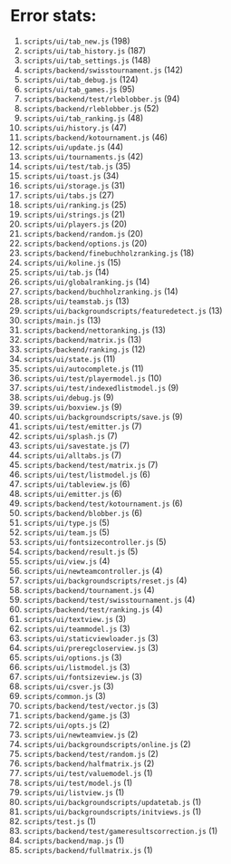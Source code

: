 # Error stats:

1. `scripts/ui/tab_new.js` (198)
2. `scripts/ui/tab_history.js` (187)
3. `scripts/ui/tab_settings.js` (148)
4. `scripts/backend/swisstournament.js` (142)
5. `scripts/ui/tab_debug.js` (124)
6. `scripts/ui/tab_games.js` (95)
7. `scripts/backend/test/rleblobber.js` (94)
8. `scripts/backend/rleblobber.js` (52)
9. `scripts/ui/tab_ranking.js` (48)
10. `scripts/ui/history.js` (47)
11. `scripts/backend/kotournament.js` (46)
12. `scripts/ui/update.js` (44)
13. `scripts/ui/tournaments.js` (42)
14. `scripts/ui/test/tab.js` (35)
15. `scripts/ui/toast.js` (34)
16. `scripts/ui/storage.js` (31)
17. `scripts/ui/tabs.js` (27)
18. `scripts/ui/ranking.js` (25)
19. `scripts/ui/strings.js` (21)
20. `scripts/ui/players.js` (20)
21. `scripts/backend/random.js` (20)
22. `scripts/backend/options.js` (20)
23. `scripts/backend/finebuchholzranking.js` (18)
24. `scripts/ui/koline.js` (15)
25. `scripts/ui/tab.js` (14)
26. `scripts/ui/globalranking.js` (14)
27. `scripts/backend/buchholzranking.js` (14)
28. `scripts/ui/teamstab.js` (13)
29. `scripts/ui/backgroundscripts/featuredetect.js` (13)
30. `scripts/main.js` (13)
31. `scripts/backend/nettoranking.js` (13)
32. `scripts/backend/matrix.js` (13)
33. `scripts/backend/ranking.js` (12)
34. `scripts/ui/state.js` (11)
35. `scripts/ui/autocomplete.js` (11)
36. `scripts/ui/test/playermodel.js` (10)
37. `scripts/ui/test/indexedlistmodel.js` (9)
38. `scripts/ui/debug.js` (9)
39. `scripts/ui/boxview.js` (9)
40. `scripts/ui/backgroundscripts/save.js` (9)
41. `scripts/ui/test/emitter.js` (7)
42. `scripts/ui/splash.js` (7)
43. `scripts/ui/savestate.js` (7)
44. `scripts/ui/alltabs.js` (7)
45. `scripts/backend/test/matrix.js` (7)
46. `scripts/ui/test/listmodel.js` (6)
47. `scripts/ui/tableview.js` (6)
48. `scripts/ui/emitter.js` (6)
49. `scripts/backend/test/kotournament.js` (6)
50. `scripts/backend/blobber.js` (6)
51. `scripts/ui/type.js` (5)
52. `scripts/ui/team.js` (5)
53. `scripts/ui/fontsizecontroller.js` (5)
54. `scripts/backend/result.js` (5)
55. `scripts/ui/view.js` (4)
56. `scripts/ui/newteamcontroller.js` (4)
57. `scripts/ui/backgroundscripts/reset.js` (4)
58. `scripts/backend/tournament.js` (4)
59. `scripts/backend/test/swisstournament.js` (4)
60. `scripts/backend/test/ranking.js` (4)
61. `scripts/ui/textview.js` (3)
62. `scripts/ui/teammodel.js` (3)
63. `scripts/ui/staticviewloader.js` (3)
64. `scripts/ui/preregcloserview.js` (3)
65. `scripts/ui/options.js` (3)
66. `scripts/ui/listmodel.js` (3)
67. `scripts/ui/fontsizeview.js` (3)
68. `scripts/ui/csver.js` (3)
69. `scripts/common.js` (3)
70. `scripts/backend/test/vector.js` (3)
71. `scripts/backend/game.js` (3)
72. `scripts/ui/opts.js` (2)
73. `scripts/ui/newteamview.js` (2)
74. `scripts/ui/backgroundscripts/online.js` (2)
75. `scripts/backend/test/random.js` (2)
76. `scripts/backend/halfmatrix.js` (2)
77. `scripts/ui/test/valuemodel.js` (1)
78. `scripts/ui/test/model.js` (1)
79. `scripts/ui/listview.js` (1)
80. `scripts/ui/backgroundscripts/updatetab.js` (1)
81. `scripts/ui/backgroundscripts/initviews.js` (1)
82. `scripts/test.js` (1)
83. `scripts/backend/test/gameresultscorrection.js` (1)
84. `scripts/backend/map.js` (1)
85. `scripts/backend/fullmatrix.js` (1)

